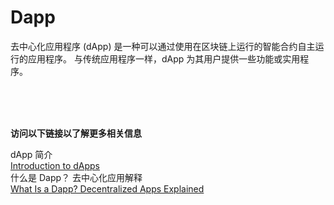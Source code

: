 # Dapp
去中心化应用程序 (dApp) 是一种可以通过使用在区块链上运行的智能合约自主运行的应用程序。 与传统应用程序一样，dApp 为其用户提供一些功能或实用程序。

<br>
<br>
<br>

**访问以下链接以了解更多相关信息**<br>


dApp 简介<br>
[Introduction to dApps](https://ethereum.org/en/developers/docs/dapps/)<br>
什么是 Dapp？ 去中心化应用解释<br>
[What Is a Dapp? Decentralized Apps Explained](https://www.coindesk.com/learn/what-is-a-dapp-decentralized-apps-explained/)<br>